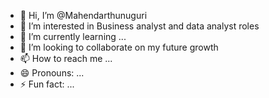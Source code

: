 - 👋 Hi, I’m @Mahendarthunuguri
- 👀 I’m interested in Business analyst and data analyst roles
- 🌱 I’m currently learning ...
- 💞️ I’m looking to collaborate on my future growth
- 📫 How to reach me ...
- 😄 Pronouns: ...
- ⚡ Fun fact: ...

<!---
Mahendarthunuguri/Mahendarthunuguri is a ✨ special ✨ repository because its `README.md` (this file) appears on your GitHub profile.
You can click the Preview link to take a look at your changes.
--->
